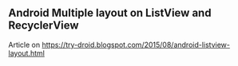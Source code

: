 ## Android Multiple layout on ListView and RecyclerView
Article on https://try-droid.blogspot.com/2015/08/android-listview-layout.html
